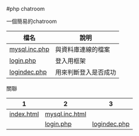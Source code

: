 #php chatroom

一個簡易的chatroom

|檔名                                        |說明                                         |
|--------------------------------------------|---------------------------------------------|
|[mysql.inc.php](conn/mysql.inc.php)         |與資料庫連線的檔案                           |
|[login.php](login.php)                      |登入用框架                                   |
|[logindec.php](logindec.php)                |用來判斷登入是否成功                         |




關聯

|1                                  |2                                           |3                                           |
|-----------------------------------|--------------------------------------------|--------------------------------------------|
|[index.html](index.html)           |[mysql.inc.html](conn/mysql.inc.html)       |                                            |
|                                   |[login.php](login.php)                      |[logindec.php](logindec.php)                |

